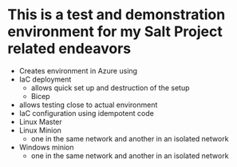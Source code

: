 # This is a test and demonstration environment for my Salt Project related endeavors

- Creates environment in Azure using
- IaC deployment
    - allows quick set up and destruction of the setup
    - Bicep
- allows testing close to actual environment
- IaC configuration using idempotent code
- Linux Master
- Linux Minion
    - one in the same network and another in an isolated network
- Windows minion
    - one in the same network and another in an isolated network